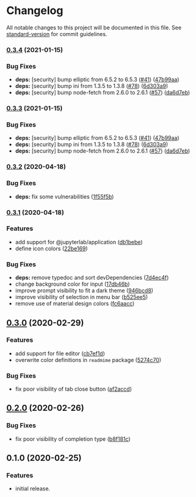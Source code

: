 # Changelog

All notable changes to this project will be documented in this file. See [standard-version](https://github.com/conventional-changelog/standard-version) for commit guidelines.

### [0.3.4](https://github.com/yudai-nkt/jupyterlab_city-lights-theme/compare/v0.3.2...v0.3.4) (2021-01-15)


### Bug Fixes

* **deps:** [security] bump elliptic from 6.5.2 to 6.5.3 ([#41](https://github.com/yudai-nkt/jupyterlab_city-lights-theme/issues/41)) ([47b99aa](https://github.com/yudai-nkt/jupyterlab_city-lights-theme/commit/47b99aab87a420a1dc7595680305d8798732d340))
* **deps:** [security] bump ini from 1.3.5 to 1.3.8 ([#78](https://github.com/yudai-nkt/jupyterlab_city-lights-theme/issues/78)) ([6d303a9](https://github.com/yudai-nkt/jupyterlab_city-lights-theme/commit/6d303a9dd90e208b765fdefa6309186a83dfc060))
* **deps:** [security] bump node-fetch from 2.6.0 to 2.6.1 ([#57](https://github.com/yudai-nkt/jupyterlab_city-lights-theme/issues/57)) ([da6d7eb](https://github.com/yudai-nkt/jupyterlab_city-lights-theme/commit/da6d7eb96df98ecfbb39d436c27fb2dfa2570b00))

### [0.3.3](https://github.com/yudai-nkt/jupyterlab_city-lights-theme/compare/v0.3.2...v0.3.3) (2021-01-15)


### Bug Fixes

* **deps:** [security] bump elliptic from 6.5.2 to 6.5.3 ([#41](https://github.com/yudai-nkt/jupyterlab_city-lights-theme/issues/41)) ([47b99aa](https://github.com/yudai-nkt/jupyterlab_city-lights-theme/commit/47b99aab87a420a1dc7595680305d8798732d340))
* **deps:** [security] bump ini from 1.3.5 to 1.3.8 ([#78](https://github.com/yudai-nkt/jupyterlab_city-lights-theme/issues/78)) ([6d303a9](https://github.com/yudai-nkt/jupyterlab_city-lights-theme/commit/6d303a9dd90e208b765fdefa6309186a83dfc060))
* **deps:** [security] bump node-fetch from 2.6.0 to 2.6.1 ([#57](https://github.com/yudai-nkt/jupyterlab_city-lights-theme/issues/57)) ([da6d7eb](https://github.com/yudai-nkt/jupyterlab_city-lights-theme/commit/da6d7eb96df98ecfbb39d436c27fb2dfa2570b00))

### [0.3.2](https://github.com/yudai-nkt/jupyterlab_city-lights-theme/compare/v0.3.1...v0.3.2) (2020-04-18)


### Bug Fixes

* **deps:** fix some vulnerabilities ([1f55f5b](https://github.com/yudai-nkt/jupyterlab_city-lights-theme/commit/1f55f5b60b25765337576966a209ffebecbd28f7))

### [0.3.1](https://github.com/yudai-nkt/jupyterlab_city-lights-theme/compare/v0.3.0...v0.3.1) (2020-04-18)


### Features

* add support for @jupyterlab/application ([db1bebe](https://github.com/yudai-nkt/jupyterlab_city-lights-theme/commit/db1bebee6071d3949b58616be380cfef98861b77))
* define icon colors ([22be169](https://github.com/yudai-nkt/jupyterlab_city-lights-theme/commit/22be1694c872920a1b22ce35075b269e2b789e48))


### Bug Fixes

* **deps:** remove typedoc and sort devDependencies ([7d4ec4f](https://github.com/yudai-nkt/jupyterlab_city-lights-theme/commit/7d4ec4ff9f6f2cba84d83c45f4b79e2af048a6ba))
* change background color for input ([17db46b](https://github.com/yudai-nkt/jupyterlab_city-lights-theme/commit/17db46b99552e50a7cd3b4e9b7c5dc0406b73c77))
* improve prompt visibility to fit a dark theme ([946bcd8](https://github.com/yudai-nkt/jupyterlab_city-lights-theme/commit/946bcd862e32ba6071aaa367ef0f9bd2ea1ae951))
* improve visibility of selection in menu bar ([b525ee5](https://github.com/yudai-nkt/jupyterlab_city-lights-theme/commit/b525ee568e7d06a5dab443bec2c171aff5443ed9))
* remove use of material design colors ([fc6aacc](https://github.com/yudai-nkt/jupyterlab_city-lights-theme/commit/fc6aaccdcc6ede6beb78d019993cd3f3005c1bd0))

## [0.3.0](https://github.com/yudai-nkt/jupyterlab_city-lights-theme/compare/v0.2.0...v0.3.0) (2020-02-29)


### Features

* add support for file editor ([cb7ef1d](https://github.com/yudai-nkt/jupyterlab_city-lights-theme/commit/cb7ef1d628b592b363c4b48605ee820339f2f214))
* overwrite color definitions in `readmime` package ([5274c70](https://github.com/yudai-nkt/jupyterlab_city-lights-theme/commit/5274c7058e10c32c332eb6e2d0b05797fa280883))


### Bug Fixes

* fix poor visibility of tab close button ([af2accd](https://github.com/yudai-nkt/jupyterlab_city-lights-theme/commit/af2accdb97476c06af7510d2593f9b2e7a940ae9))

## [0.2.0](https://github.com/yudai-nkt/jupyterlab_city-lights-theme/compare/v0.1.0...v0.2.0) (2020-02-26)


### Bug Fixes

* fix poor visibility of completion type ([b8f181c](https://github.com/yudai-nkt/jupyterlab_city-lights-theme/commit/b8f181c781e462da12c430e2bdd79f11e19f6a98))

## 0.1.0 (2020-02-25)


### Features
* initial release.
